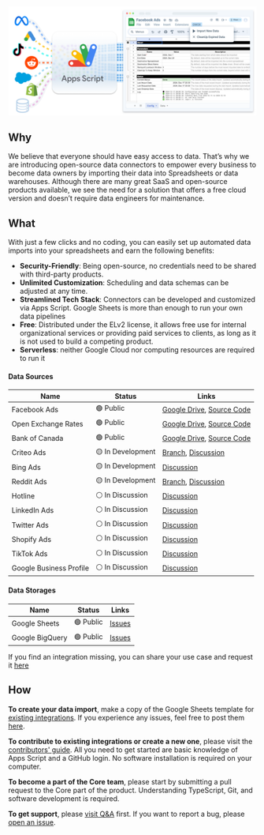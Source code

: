 ![JavaScript Open-Source Connectors](res/main-cover.png)
## Why
We believe that everyone should have easy access to data. That’s why we are introducing open-source data connectors to empower every business to become data owners by importing their data into Spreadsheets or data warehouses.
Although there are many great SaaS and open-source products available, we see the need for a solution that offers a free cloud version and doesn’t require data engineers for maintenance.

## What
With just a few clicks and no coding, you can easily set up automated data imports into your spreadsheets and earn the following benefits:
- **Security-Friendly**: Being open-source, no credentials need to be shared with third-party products.
- **Unlimited Customization**: Scheduling and data schemas can be adjusted at any time.
- **Streamlined Tech Stack**: Connectors can be developed and customized via Apps Script. Google Sheets is more than enough to run your own data pipelines
- **Free**: Distributed under the ELv2 license, it allows free use for internal organizational services or providing paid services to clients, as long as it is not used to build a competing product.
- **Serverless**: neither Google Cloud nor computing resources are required to run it

#### Data Sources
| Name | Status | Links
| ------------ | ------ | ----
| Facebook Ads | 🟢 Public  | [Google Drive](https://drive.google.com/drive/u/0/folders/1_x556pta5lKtKbTltIrPEDkNqAn78jM4), [Source Code](https://github.com/OWOX/js-data-connectors/tree/main/src/Integrations/FacebookMarketing)
| Open Exchange Rates | 🟢 Public | [Google Drive](https://drive.google.com/drive/u/0/folders/1akutchS-Txr5PwToMzHrikTXd_GTs-84), [Source Code](https://github.com/OWOX/js-data-connectors/tree/main/src/Integrations/OpenExchangeRates)
| Bank of Canada | 🟢 Public  | [Google Drive](https://drive.google.com/drive/u/0/folders/18c9OHHmdZs-evtU1bWd6pIqdXjnANRmv), [Source Code](https://github.com/OWOX/js-data-connectors/tree/main/src/Integrations/BankOfCanada)
| Criteo Ads | 🟡 In Development | [Branch](https://github.com/OWOX/js-data-connectors/tree/criteo-alpha), [Discussion](https://github.com/OWOX/js-data-connectors/discussions/54)
| Bing Ads | 🟡 In Development | [Discussion](https://github.com/OWOX/js-data-connectors/tree/bing-ads-attempt-1)
| Reddit Ads | 🟡 In Development | [Branch](https://github.com/OWOX/js-data-connectors/tree/reddit_connector_v0.1), [Discussion](https://github.com/OWOX/js-data-connectors/discussions/2)
| Hotline | ⚪️ In Discussion | [Discussion](https://github.com/OWOX/js-data-connectors/discussions/55)
| LinkedIn Ads | ⚪️ In Discussion | [Discussion](https://github.com/OWOX/js-data-connectors/discussions/59)
| Twitter Ads | ⚪️ In Discussion | [Discussion](https://github.com/OWOX/js-data-connectors/discussions/60)
| Shopify Ads | ⚪️ In Discussion | [Discussion](https://github.com/OWOX/js-data-connectors/discussions/63)
| TikTok Ads | ⚪️ In Discussion | [Discussion](https://github.com/OWOX/js-data-connectors/discussions/62)
| Google Business Profile | ⚪️ In Discussion | [Discussion](https://github.com/OWOX/js-data-connectors/discussions/61)

#### Data Storages
| Name | Status | Links
| ------------ | ------ | ----
| Google Sheets | 🟢 Public  | [Issues](https://github.com/OWOX/js-data-connectors/issues?q=is%3Aissue%20state%3Aopen%20label%3AGoogleSheets)
| Google BigQuery | 🟢 Public | [Issues](https://github.com/OWOX/js-data-connectors/issues?q=state%3Aopen%20%20label%3AGoogleBigQuery)

If you find an integration missing, you can share your use case and request it [here](https://github.com/OWOX/js-data-connectors/discussions)

## How
**To create your data import**, make a copy of the Google Sheets template for [existing integrations](https://github.com/OWOX/js-data-connectors/tree/main/src/Integrations). If you experience any issues, feel free to post them [here](https://github.com/OWOX/js-data-connectors/issues).

**To contribute to existing integrations or create a new one**, please visit the [contributors' guide](https://github.com/OWOX/js-data-connectors/blob/main/CONTRIBUTING.md). All you need to get started are basic knowledge of Apps Script and a GitHub login. No software installation is required on your computer.

**To become a part of the Core team**, please start by submitting a pull request to the Core part of the product. Understanding TypeScript, Git, and software development is required.

**To get support**, please [visit Q&A](https://github.com/OWOX/js-data-connectors/discussions/categories/q-a) first. If you want to report a bug, please [open an issue](https://github.com/OWOX/js-data-connectors/issues).

